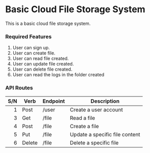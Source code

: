 # Basic Cloud File Storage System
This is a basic cloud file storage system.

### Required Features
1. User can sign up.
2. User can create file.
3. User can read file created.
4. User can update file created.
5. User can delete file created.
6. User can read the logs in the folder created




### API Routes
S/N | Verb   | Endpoint         | Description                    |
---:| -------|------------------|--------------------------------|
  1 | Post   | /user            | Create a user account          |              |
  3 | Get    | /file            | Read a file                    |
  4 | Post   | /file            | Create a file                  |
  5 | Put    | /file            | Update a specific file content |
  6 | Delete | /file            | Delete a specific file         |